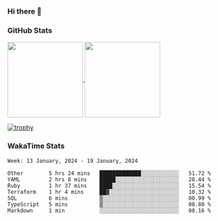 ### Hi there 👋

### GitHub Stats

<a href="https://github.com/anuraghazra/github-readme-stats">
  <img align="center" height="170px" src="https://github-readme-stats.vercel.app/api/top-langs/?username=tksfjt1024&layout=compact&count_private=true&show_icons=true&show_icons=true&theme=graywhite" />
</a>
<a href="https://github.com/anuraghazra/github-readme-stats">
  <img align="center" height="170px" src="https://github-readme-stats.vercel.app/api?username=tksfjt1024&count_private=true&show_icons=true&show_icons=true&theme=graywhite" />
</a>

[![trophy](https://github-profile-trophy.vercel.app/?username=tksfjt1024)](https://github.com/ryo-ma/github-profile-trophy)

### WakaTime Stats

<!--START_SECTION:waka-->
```text
Week: 13 January, 2024 - 19 January, 2024

Other        5 hrs 24 mins   █████████████░░░░░░░░░░░░   51.72 % 
YAML         2 hrs 8 mins    █████░░░░░░░░░░░░░░░░░░░░   20.44 % 
Ruby         1 hr 37 mins    ████░░░░░░░░░░░░░░░░░░░░░   15.54 % 
Terraform    1 hr 4 mins     ██▓░░░░░░░░░░░░░░░░░░░░░░   10.32 % 
SQL          6 mins          ▒░░░░░░░░░░░░░░░░░░░░░░░░   00.99 % 
TypeScript   5 mins          ▒░░░░░░░░░░░░░░░░░░░░░░░░   00.80 % 
Markdown     1 min           ░░░░░░░░░░░░░░░░░░░░░░░░░   00.16 % 
```
<!--END_SECTION:waka-->
